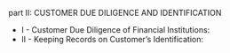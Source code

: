 part II: CUSTOMER DUE DILIGENCE AND IDENTIFICATION

<ul>
			<li>I - Customer Due Diligence of Financial Institutions: <ul>
			</ul></li>			<li>II - Keeping Records on Customer’s Identification: <ul>
			</ul></li></ul>